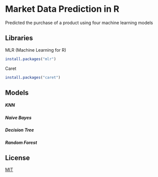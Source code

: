 # Market Data Prediction in R
Predicted the purchase of a product using four machine learning models



## Libraries

MLR (Machine Learning for R)

```R
install.packages("mlr")
```
Caret
```R
install.packages("caret")
```
## Models 

##### KNN
##### Naive Bayes
##### Decision Tree
##### Random Forest



## License
[MIT](https://choosealicense.com/licenses/mit/)